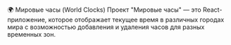 🌍 Мировые часы (World Clocks)
Проект "Мировые часы" — это React-приложение, которое отображает текущее время в различных городах мира с возможностью добавления и удаления часов для разных временных зон.
